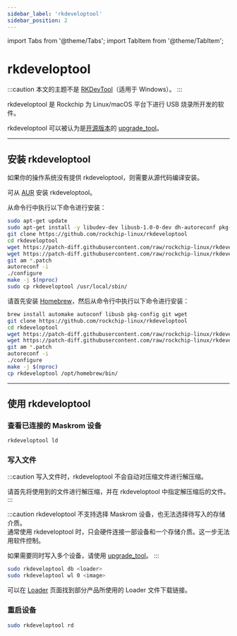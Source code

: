 ```yaml
---
sidebar_label: 'rkdeveloptool'
sidebar_position: 2
---
```


import Tabs from '@theme/Tabs';
import TabItem from '@theme/TabItem';

# rkdeveloptool

:::caution
本文的主题不是 [RKDevTool](RKDevTool)（适用于 Windows）。
:::

rkdeveloptool 是 Rockchip 为 Linux/macOS 平台下进行 USB 烧录所开发的软件。

rkdeveloptool 可以被认为是[开源版本](https://opensource.rock-chips.com/wiki_Rkdeveloptool)的 [upgrade_tool](upgrade_tool)。

---

## 安装 rkdeveloptool

如果你的操作系统没有提供 rkdeveloptool，则需要从源代码编译安装。

<Tabs queryString="host_os">
<TabItem value="Arch Linux">

可从 [AUR](https://aur.archlinux.org/packages/rkdeveloptool) 安装 rkdeveloptool。

</TabItem>
<TabItem value="Debian">

从命令行中执行以下命令进行安装：

```bash
sudo apt-get update
sudo apt-get install -y libudev-dev libusb-1.0-0-dev dh-autoreconf pkg-config libusb-1.0 build-essential g++ git wget
git clone https://github.com/rockchip-linux/rkdeveloptool
cd rkdeveloptool
wget https://patch-diff.githubusercontent.com/raw/rockchip-linux/rkdeveloptool/pull/73.patch
wget https://patch-diff.githubusercontent.com/raw/rockchip-linux/rkdeveloptool/pull/85.patch
git am *.patch
autoreconf -i
./configure
make -j $(nproc)
sudo cp rkdeveloptool /usr/local/sbin/
```

</TabItem>
<TabItem value="macOS">

请首先安装 [Homebrew](https://brew.sh/)，然后从命令行中执行以下命令进行安装：

```bash
brew install automake autoconf libusb pkg-config git wget
git clone https://github.com/rockchip-linux/rkdeveloptool
cd rkdeveloptool
wget https://patch-diff.githubusercontent.com/raw/rockchip-linux/rkdeveloptool/pull/73.patch
wget https://patch-diff.githubusercontent.com/raw/rockchip-linux/rkdeveloptool/pull/85.patch
git am *.patch
autoreconf -i
./configure
make -j $(nproc)
cp rkdeveloptool /opt/homebrew/bin/
```

</TabItem>
</Tabs>

---

## 使用 rkdeveloptool

### 查看已连接的 Maskrom 设备

```bash
rkdeveloptool ld
```

### 写入文件

:::caution
写入文件时，rkdeveloptool 不会自动对压缩文件进行解压缩。

请首先将使用到的文件进行解压缩，并在 rkdeveloptool 中指定解压缩后的文件。
:::

:::caution
rkdeveloptool 不支持选择 Maskrom 设备，也无法选择待写入的存储介质。  
通常使用 rkdeveloptool 时，只会硬件连接一部设备和一个存储介质。这一步无法用软件控制。

如果需要同时写入多个设备，请使用 [upgrade_tool](upgrade_tool)。
:::

```bash
sudo rkdeveloptool db <loader>
sudo rkdeveloptool wl 0 <image>
```

可以在 [Loader](Loader) 页面找到部分产品所使用的 Loader 文件下载链接。

### 重启设备

```bash
sudo rkdeveloptool rd
```
